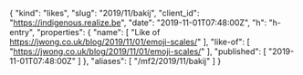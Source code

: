 {
  "kind": "likes",
  "slug": "2019/11/bakij",
  "client_id": "https://indigenous.realize.be",
  "date": "2019-11-01T07:48:00Z",
  "h": "h-entry",
  "properties": {
    "name": [
      "Like of https://jwong.co.uk/blog/2019/11/01/emoji-scales/"
    ],
    "like-of": [
      "https://jwong.co.uk/blog/2019/11/01/emoji-scales/"
    ],
    "published": [
      "2019-11-01T07:48:00Z"
    ]
  },
  "aliases": [
    "/mf2/2019/11/bakij"
  ]
}
